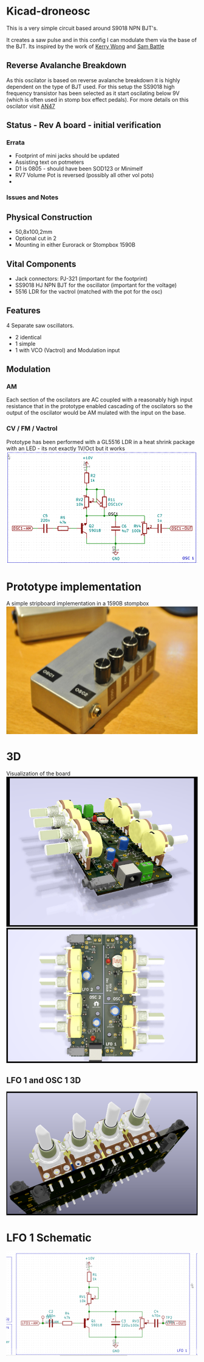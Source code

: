 # Kicad-droneosc
This is a very simple circuit based around S9018 NPN BJT's.

It creates a saw pulse and in this config I can modulate them via the base of the BJT. Its inspired by the work of [Kerry Wong](http://www.kerrywong.com/2014/03/19/bjt-in-reverse-avalanche-mode/) and [Sam Battle](https://www.lookmumnocomputer.com/projects/#/simplest-oscillator/)

## Reverse Avalanche Breakdown
As this oscilator is based on reverse avalanche breakdown it is highly dependent on the type of BJT used. For this setup the SS9018 high frequency transistor has been selected as it start oscilating below 9V (which is often used in stomp box effect pedals). 
For more details on this oscilator visit [AN47](https://www.analog.com/media/en/technical-documentation/application-notes/an47fa.pdf)

## Status - Rev A board - initial verification
### Errata
 - Footprint of mini jacks should be updated
 - Assisting text on potmeters
 - D1 is 0805 - should have been SOD123 or Minimelf
 - RV7 Volume Pot is reversed (possibly all other vol pots)
 - 
  
### Issues and Notes

## Physical Construction
 - 50,8x100,2mm
 - Optional cut in 2 
 - Mounting in either Eurorack or Stompbox 1590B

## Vital Components
 - Jack connectors: PJ-321 (important for the footprint)
 - SS9018 HJ NPN BJT for the oscillator (important for the voltage)
 - 5516 LDR for the vactrol (matched with the pot for the osc)

## Features
4 Separate saw oscillators.
 - 2 identical
 - 1 simple
 - 1 with VCO (Vactrol) and Modulation input

## Modulation
### AM
Each section of the oscilators are AC coupled with a reasonably high input resistance that in the prototype enabled cascading of the oscilators so the output of the oscilator would be AM mulated with the input on the base.
### CV / FM / Vactrol
Prototype has been performed with a GL5516 LDR in a heat shrink package with an LED - its not exactly 1V/Oct but it works
![Vactrol](Kicad_Oscillator_Drone_OSC1_Vactrol.png)

# Prototype implementation
A simple stripboard implementation in a 1590B stompbox
![OSC](Osc.jpg)

# 3D 
Visualization of the board
![3D](Kicad_Drone_osc_RevA2_Top3d.png)
![3D](Kicad_Drone_osc_RevA_Top3D.png)

## LFO 1 and OSC 1 3D
![](Kicad_Drone_osc_RevA_Side3D_LFO2OSC2.png)

# LFO 1 Schematic
![Schematic](Kicad_Drone_osc_sch.png)

